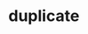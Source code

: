 # duplicate
```{include} /book/1 mechanics/1H newton 3/1H10 Act and React/1H1004 Bottle Rocket/1H1004.md
```
